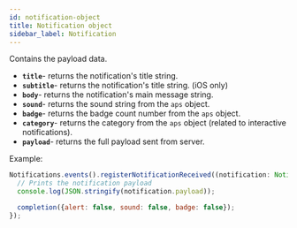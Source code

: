 ```yaml
---
id: notification-object
title: Notification object
sidebar_label: Notification
---
```


Contains the payload data.

- **`title`**- returns the notification's title string.
- **`subtitle`**- returns the notification's title string. (iOS only)
- **`body`**- returns the notification's main message string.
- **`sound`**- returns the sound string from the `aps` object.
- **`badge`**- returns the badge count number from the `aps` object.
- **`category`**- returns the category from the `aps` object (related to interactive notifications).
- **`payload`**- returns the full payload sent from server.

Example:
```js
Notifications.events().registerNotificationReceived((notification: Notification, completion: (response: NotificationCompletion) => void) => {
  // Prints the notification payload
  console.log(JSON.stringify(notification.payload));

  completion({alert: false, sound: false, badge: false});
});
```